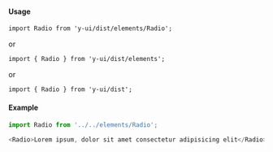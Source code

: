 #### Usage

```markdown
import Radio from 'y-ui/dist/elements/Radio';
```

or

```markdown
import { Radio } from 'y-ui/dist/elements';
```

or

```markdown
import { Radio } from 'y-ui/dist';
```

#### Example

```js
import Radio from '../../elements/Radio';

<Radio>Lorem ipsum, dolor sit amet consectetur adipisicing elit</Radio>;
```

